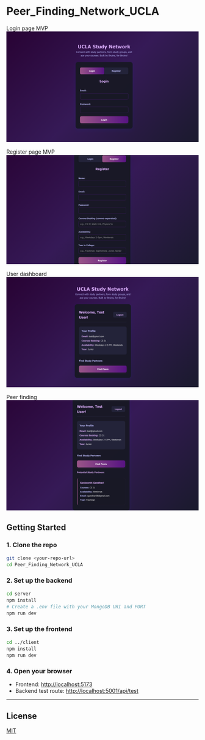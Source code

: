 # Peer_Finding_Network_UCLA

Login page MVP
![Login Page](client/screenshots/login.png)

Register page MVP
![Register Page](client/screenshots/register.png)

User dashboard
![Dashboard Screenshot](client/screenshots/dashboard.png)

Peer finding
![Peer finder](client/screenshots/peer.png)

## Getting Started

### 1. Clone the repo
```bash
git clone <your-repo-url>
cd Peer_Finding_Network_UCLA
```

### 2. Set up the backend
```bash
cd server
npm install
# Create a .env file with your MongoDB URI and PORT
npm run dev
```

### 3. Set up the frontend
```bash
cd ../client
npm install
npm run dev
```

### 4. Open your browser
- Frontend: [http://localhost:5173](http://localhost:5173)
- Backend test route: [http://localhost:5001/api/test](http://localhost:5001/api/test)


---

## License

[MIT](LICENSE)